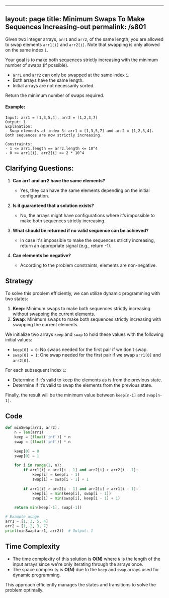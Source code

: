 
---
layout: page
title:  Minimum Swaps To Make Sequences Increasing-out
permalink: /s801
---

Given two integer arrays, `arr1` and `arr2`, of the same length, you are allowed to swap elements `arr1[i]` and `arr2[i]`. Note that swapping is only allowed on the same index `i`.

Your goal is to make both sequences strictly increasing with the minimum number of swaps (if possible).

- `arr1` and `arr2` can only be swapped at the same index `i`.
- Both arrays have the same length.
- Initial arrays are not necessarily sorted.

Return the minimum number of swaps required.

#### Example:
```plaintext
Input: arr1 = [1,3,5,4], arr2 = [1,2,3,7]
Output: 1
Explanation: 
- Swap elements at index 3: arr1 = [1,3,5,7] and arr2 = [1,2,3,4]. Both sequences are now strictly increasing.

Constraints:
- 1 <= arr1.length == arr2.length <= 10^4
- 0 <= arr1[i], arr2[i] <= 2 * 10^4
```

## Clarifying Questions:
1. **Can arr1 and arr2 have the same elements?**
   - Yes, they can have the same elements depending on the initial configuration.
   
2. **Is it guaranteed that a solution exists?**
   - No, the arrays might have configurations where it’s impossible to make both sequences strictly increasing.

3. **What should be returned if no valid sequence can be achieved?**
   - In case it's impossible to make the sequences strictly increasing, return an appropriate signal (e.g., return -1).

4. **Can elements be negative?**
   - According to the problem constraints, elements are non-negative.

## Strategy
To solve this problem efficiently, we can utilize dynamic programming with two states:
1. **Keep**: Minimum swaps to make both sequences strictly increasing without swapping the current elements.
2. **Swap**: Minimum swaps to make both sequences strictly increasing with swapping the current elements.

We initialize two arrays `keep` and `swap` to hold these values with the following initial values:
- `keep[0] = 0`: No swaps needed for the first pair if we don't swap.
- `swap[0] = 1`: One swap needed for the first pair if we swap `arr1[0]` and `arr2[0]`.

For each subsequent index `i`:
- Determine if it’s valid to keep the elements as is from the previous state.
- Determine if it’s valid to swap the elements from the previous state.

Finally, the result will be the minimum value between `keep[n-1]` and `swap[n-1]`.

## Code

```python
def minSwap(arr1, arr2):
    n = len(arr1)
    keep = [float('inf')] * n
    swap = [float('inf')] * n
    
    keep[0] = 0
    swap[0] = 1
    
    for i in range(1, n):
        if arr1[i] > arr1[i - 1] and arr2[i] > arr2[i - 1]:
            keep[i] = keep[i - 1]
            swap[i] = swap[i - 1] + 1
        
        if arr1[i] > arr2[i - 1] and arr2[i] > arr1[i - 1]:
            keep[i] = min(keep[i], swap[i - 1])
            swap[i] = min(swap[i], keep[i - 1] + 1)
    
    return min(keep[-1], swap[-1])

# Example usage
arr1 = [1, 3, 5, 4]
arr2 = [1, 2, 3, 7]
print(minSwap(arr1, arr2))  # Output: 1
```

## Time Complexity
- The time complexity of this solution is **O(N)** where `N` is the length of the input arrays since we're only iterating through the arrays once.
- The space complexity is **O(N)** due to the `keep` and `swap` arrays used for dynamic programming.

This approach efficiently manages the states and transitions to solve the problem optimally.